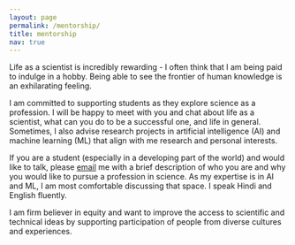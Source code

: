 ```yaml
---
layout: page
permalink: /mentorship/
title: mentorship
nav: true
---
```


Life as a scientist is incredibly rewarding - I often think that I am being paid to indulge in a hobby. Being able to see the frontier of human knowledge is an exhilarating feeling.  

I am committed to supporting students as they explore science as a profession. I will be happy to meet with you and chat about life as a scientist, what can you do to be a successful one, and life in general. Sometimes, I also advise research projects in artificial intelligence (AI) and machine learning (ML) that align with me research and personal interests.

If you are a student (especially in a developing part of the world) and would like to talk, please [email](mailto:shiwali.mohan@gmail.com) me with a brief description of who you are and why you would like to pursue a profession in science. As my expertise is in AI and ML, I am most comfortable discussing that space. I speak Hindi and English fluently.

I am firm believer in equity and want to improve the access to scientific and technical ideas by supporting participation of people from diverse cultures and experiences. 
